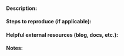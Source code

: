 #### Description:

#### Steps to reproduce (if applicable):

#### Helpful external resources (blog, docs, etc.):

#### Notes:


<!-- _contact_ support@huboard.com _for personal support on critical issues_ -->
